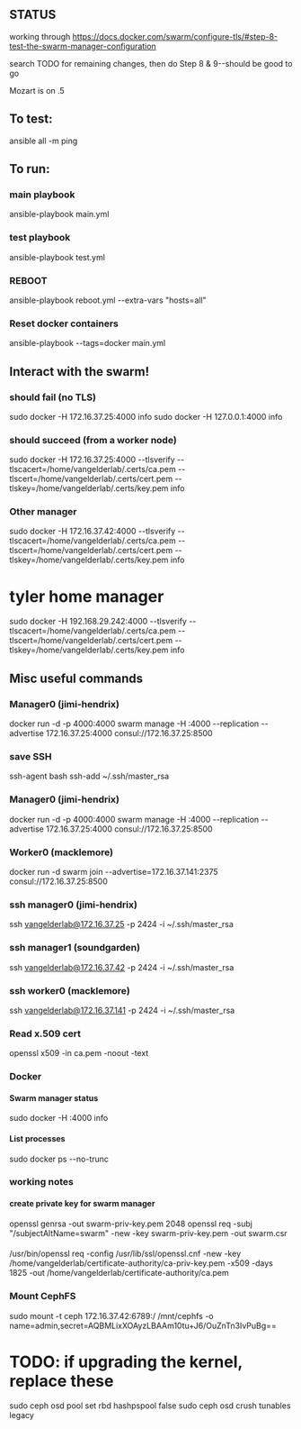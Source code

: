 ## STATUS
working through https://docs.docker.com/swarm/configure-tls/#step-8-test-the-swarm-manager-configuration

search TODO for remaining changes, then do Step 8 & 9--should be good to go

Mozart is on .5

## To test:

ansible all -m ping


## To run:

### main playbook
ansible-playbook main.yml

### test playbook
ansible-playbook test.yml

### REBOOT
ansible-playbook reboot.yml --extra-vars "hosts=all"

### Reset docker containers
ansible-playbook --tags=docker main.yml


## Interact with the swarm!
### should fail (no TLS)
sudo docker -H 172.16.37.25:4000 info
sudo docker -H 127.0.0.1:4000 info

### should succeed (from a worker node)
sudo docker -H 172.16.37.25:4000 --tlsverify --tlscacert=/home/vangelderlab/.certs/ca.pem --tlscert=/home/vangelderlab/.certs/cert.pem --tlskey=/home/vangelderlab/.certs/key.pem info

### Other manager
sudo docker -H 172.16.37.42:4000 --tlsverify --tlscacert=/home/vangelderlab/.certs/ca.pem --tlscert=/home/vangelderlab/.certs/cert.pem --tlskey=/home/vangelderlab/.certs/key.pem info

# tyler home manager
sudo docker -H 192.168.29.242:4000 --tlsverify --tlscacert=/home/vangelderlab/.certs/ca.pem --tlscert=/home/vangelderlab/.certs/cert.pem --tlskey=/home/vangelderlab/.certs/key.pem info



## Misc useful commands
### Manager0 (jimi-hendrix)
docker run -d -p 4000:4000 swarm manage -H :4000 --replication --advertise 172.16.37.25:4000 consul://172.16.37.25:8500

### save SSH 
ssh-agent bash
ssh-add ~/.ssh/master_rsa

### Manager0 (jimi-hendrix)
docker run -d -p 4000:4000 swarm manage -H :4000 --replication --advertise 172.16.37.25:4000 consul://172.16.37.25:8500

### Worker0 (macklemore)
docker run -d swarm join --advertise=172.16.37.141:2375 consul://172.16.37.25:8500

### ssh manager0 (jimi-hendrix)
ssh vangelderlab@172.16.37.25 -p 2424 -i ~/.ssh/master_rsa

### ssh manager1 (soundgarden)
ssh vangelderlab@172.16.37.42 -p 2424 -i ~/.ssh/master_rsa

### ssh worker0 (macklemore)
ssh vangelderlab@172.16.37.141 -p 2424 -i ~/.ssh/master_rsa

### Read x.509 cert
openssl x509 -in ca.pem -noout -text

### Docker
#### Swarm manager status
sudo docker -H :4000 info

#### List processes
sudo docker ps --no-trunc


### working notes
#### create private key for swarm manager
openssl genrsa -out swarm-priv-key.pem 2048
openssl req -subj "/subjectAltName=swarm" -new -key swarm-priv-key.pem -out swarm.csr

#### 
/usr/bin/openssl req -config /usr/lib/ssl/openssl.cnf -new -key /home/vangelderlab/certificate-authority/ca-priv-key.pem -x509 -days 1825 -out /home/vangelderlab/certificate-authority/ca.pem

### Mount CephFS
sudo mount -t ceph 172.16.37.42:6789:/ /mnt/cephfs -o name=admin,secret=AQBMLixXOAyzLBAAm10tu+J6/OuZnTn3IvPuBg==


# TODO: if upgrading the kernel, replace these
sudo ceph osd pool set rbd hashpspool false
sudo ceph osd crush tunables legacy
